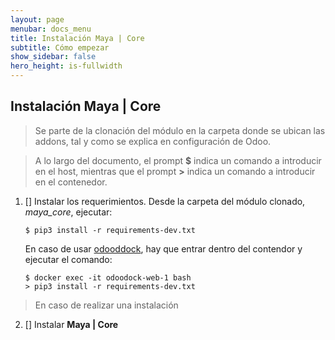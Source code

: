 ```yaml
---
layout: page
menubar: docs_menu
title: Instalación Maya | Core
subtitle: Cómo empezar
show_sidebar: false
hero_height: is-fullwidth
---
```


## Instalación **Maya | Core**

> Se parte de la clonación del módulo en la carpeta donde se ubican las addons, tal y como se explica en configuración de Odoo.

> A lo largo del documento, el prompt **$** indica un comando a introducir en el host, mientras que el prompt **>** indica un comando a introducir en el contenedor.

1. [] Instalar los requerimientos. Desde la carpeta del módulo clonado, _maya_core_, ejecutar:

   ```
   $ pip3 install -r requirements-dev.txt
   ```

   En caso de usar [odooddock](https://aoltra.github.io/odoodock/), hay que entrar dentro del contendor y ejecutar el comando:

   ```
   $ docker exec -it odoodock-web-1 bash
   > pip3 install -r requirements-dev.txt
   ```

  > En caso de realizar una instalación

2. [] Instalar **Maya | Core**

